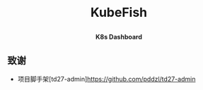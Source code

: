 <h1 align="center" style="margin: 30px 0 30px; font-weight: bold;">KubeFish</h1>
<h4 align="center">K8s Dashboard</h4>

## 致谢
 + 项目脚手架[td27-admin]<https://github.com/pddzl/td27-admin>